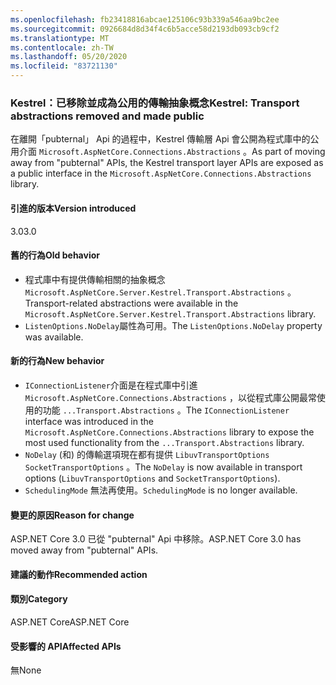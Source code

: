 ```yaml
---
ms.openlocfilehash: fb23418816abcae125106c93b339a546aa9bc2ee
ms.sourcegitcommit: 0926684d8d34f4c6b5acce58d2193db093cb9cf2
ms.translationtype: MT
ms.contentlocale: zh-TW
ms.lasthandoff: 05/20/2020
ms.locfileid: "83721130"
---
```

### <a name="kestrel-transport-abstractions-removed-and-made-public"></a><span data-ttu-id="b6ffe-101">Kestrel：已移除並成為公用的傳輸抽象概念</span><span class="sxs-lookup"><span data-stu-id="b6ffe-101">Kestrel: Transport abstractions removed and made public</span></span>

<span data-ttu-id="b6ffe-102">在離開「pubternal」 Api 的過程中，Kestrel 傳輸層 Api 會公開為程式庫中的公用介面 `Microsoft.AspNetCore.Connections.Abstractions` 。</span><span class="sxs-lookup"><span data-stu-id="b6ffe-102">As part of moving away from "pubternal" APIs, the Kestrel transport layer APIs are exposed as a public interface in the `Microsoft.AspNetCore.Connections.Abstractions` library.</span></span>

#### <a name="version-introduced"></a><span data-ttu-id="b6ffe-103">引進的版本</span><span class="sxs-lookup"><span data-stu-id="b6ffe-103">Version introduced</span></span>

<span data-ttu-id="b6ffe-104">3.0</span><span class="sxs-lookup"><span data-stu-id="b6ffe-104">3.0</span></span>

#### <a name="old-behavior"></a><span data-ttu-id="b6ffe-105">舊的行為</span><span class="sxs-lookup"><span data-stu-id="b6ffe-105">Old behavior</span></span>

- <span data-ttu-id="b6ffe-106">程式庫中有提供傳輸相關的抽象概念 `Microsoft.AspNetCore.Server.Kestrel.Transport.Abstractions` 。</span><span class="sxs-lookup"><span data-stu-id="b6ffe-106">Transport-related abstractions were available in the `Microsoft.AspNetCore.Server.Kestrel.Transport.Abstractions` library.</span></span>
- <span data-ttu-id="b6ffe-107">`ListenOptions.NoDelay`屬性為可用。</span><span class="sxs-lookup"><span data-stu-id="b6ffe-107">The `ListenOptions.NoDelay` property was available.</span></span>

#### <a name="new-behavior"></a><span data-ttu-id="b6ffe-108">新的行為</span><span class="sxs-lookup"><span data-stu-id="b6ffe-108">New behavior</span></span>

- <span data-ttu-id="b6ffe-109">`IConnectionListener`介面是在程式庫中引進 `Microsoft.AspNetCore.Connections.Abstractions` ，以從程式庫公開最常使用的功能 `...Transport.Abstractions` 。</span><span class="sxs-lookup"><span data-stu-id="b6ffe-109">The `IConnectionListener` interface was introduced in the `Microsoft.AspNetCore.Connections.Abstractions` library to expose the most used functionality from the `...Transport.Abstractions` library.</span></span>
- <span data-ttu-id="b6ffe-110">`NoDelay` (和) 的傳輸選項現在都有提供 `LibuvTransportOptions` `SocketTransportOptions` 。</span><span class="sxs-lookup"><span data-stu-id="b6ffe-110">The `NoDelay` is now available in transport options (`LibuvTransportOptions` and `SocketTransportOptions`).</span></span>
- <span data-ttu-id="b6ffe-111">`SchedulingMode` 無法再使用。</span><span class="sxs-lookup"><span data-stu-id="b6ffe-111">`SchedulingMode` is no longer available.</span></span>

#### <a name="reason-for-change"></a><span data-ttu-id="b6ffe-112">變更的原因</span><span class="sxs-lookup"><span data-stu-id="b6ffe-112">Reason for change</span></span>

<span data-ttu-id="b6ffe-113">ASP.NET Core 3.0 已從 "pubternal" Api 中移除。</span><span class="sxs-lookup"><span data-stu-id="b6ffe-113">ASP.NET Core 3.0 has moved away from "pubternal" APIs.</span></span>

#### <a name="recommended-action"></a><span data-ttu-id="b6ffe-114">建議的動作</span><span class="sxs-lookup"><span data-stu-id="b6ffe-114">Recommended action</span></span>

#### <a name="category"></a><span data-ttu-id="b6ffe-115">類別</span><span class="sxs-lookup"><span data-stu-id="b6ffe-115">Category</span></span>

<span data-ttu-id="b6ffe-116">ASP.NET Core</span><span class="sxs-lookup"><span data-stu-id="b6ffe-116">ASP.NET Core</span></span>

#### <a name="affected-apis"></a><span data-ttu-id="b6ffe-117">受影響的 API</span><span class="sxs-lookup"><span data-stu-id="b6ffe-117">Affected APIs</span></span>

<span data-ttu-id="b6ffe-118">無</span><span class="sxs-lookup"><span data-stu-id="b6ffe-118">None</span></span>

<!-- 

#### Affected APIs

Not detectable via API analysis

-->
